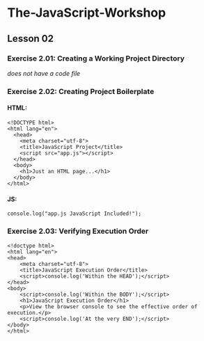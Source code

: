 # The-JavaScript-Workshop

## Lesson 02

### Exercise 2.01: Creating a Working Project Directory 
*does not have a code file*

### Exercise 2.02: Creating Project Boilerplate
#### HTML:
```
<!DOCTYPE html>
<html lang="en">
  <head>
    <meta charset="utf-8">
    <title>JavaScript Project</title>
    <script src="app.js"></script>
  </head>
  <body>
    <h1>Just an HTML page...</h1>
  </body>
</html>
```
#### JS:
```
console.log("app.js JavaScript Included!");
```

### Exercise 2.03: Verifying Execution Order 
```
<!doctype html>
<html lang="en">
<head>
    <meta charset="utf-8">
    <title>JavaScript Execution Order</title>
    <script>console.log('Within the HEAD');</script>
</head>
<body>
    <script>console.log('Within the BODY');</script>
    <h1>JavaScript Execution Order</h1>
    <p>View the browser console to see the effective order of execution.</p>
    <script>console.log('At the very END');</script>
</body>
</html>
```
